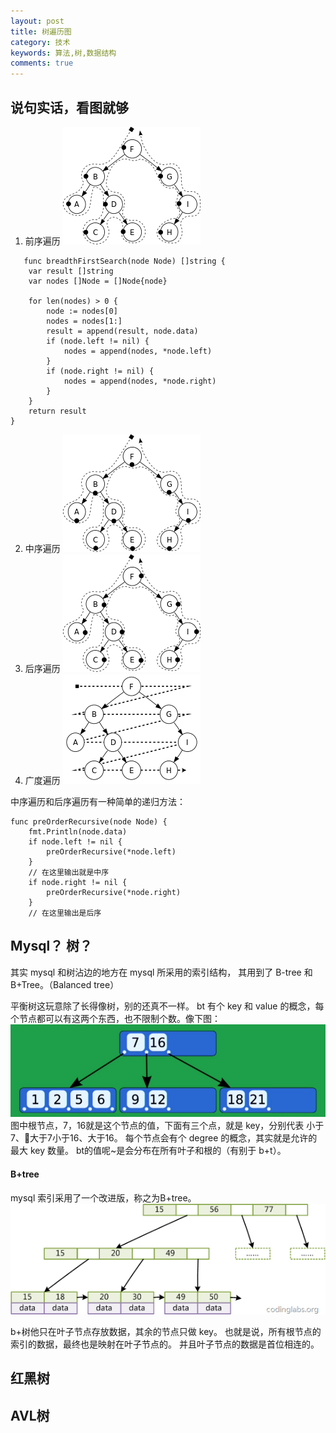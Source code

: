 ```yaml
---
layout: post
title: 树遍历图
category: 技术
keywords: 算法,树,数据结构
comments: true
---
```


## 说句实话，看图就够

1. 前序遍历
    ![1](/assets/img/trees/1.png)
```
   func breadthFirstSearch(node Node) []string {
	var result []string
	var nodes []Node = []Node{node}

	for len(nodes) > 0 {
		node := nodes[0]
		nodes = nodes[1:]
		result = append(result, node.data)
		if (node.left != nil) {
			nodes = append(nodes, *node.left)
		}
		if (node.right != nil) {
			nodes = append(nodes, *node.right)
		}
	}
	return result
}
``` 

2. 中序遍历
    ![2](/assets/img/trees/2.png)
3. 后序遍历
    ![3](/assets/img/trees/3.png)
4. 广度遍历
    ![4](/assets/img/trees/4.png)

中序遍历和后序遍历有一种简单的递归方法：
```
func preOrderRecursive(node Node) {
	fmt.Println(node.data)
	if node.left != nil {
		preOrderRecursive(*node.left)
	}
    // 在这里输出就是中序
	if node.right != nil {
		preOrderRecursive(*node.right)
	}
    // 在这里输出是后序
```


## Mysql？ 树？
其实 mysql 和树沾边的地方在 mysql 所采用的索引结构，
其用到了 B-tree 和 B+Tree。（Balanced tree）

平衡树这玩意除了长得像树，别的还真不一样。
bt 有个 key 和 value 的概念，每个节点都可以有这两个东西，也不限制个数。像下图：
![bt1](/assets/img/trees/bt1.png)
图中根节点，7，16就是这个节点的值，下面有三个点，就是 key，分别代表 小于7、大于7小于16、大于16。
每个节点会有个 degree 的概念，其实就是允许的最大 key
数量。
bt的值呢~是会分布在所有叶子和根的（有别于 b+t）。

#### B+tree
mysql 索引采用了一个改进版，称之为B+tree。
![b+](/assets/img/trees/b+.png)

b+树他只在叶子节点存放数据，其余的节点只做 key。
也就是说，所有根节点的索引的数据，最终也是映射在叶子节点的。
并且叶子节点的数据是首位相连的。

## 红黑树 


## AVL树
